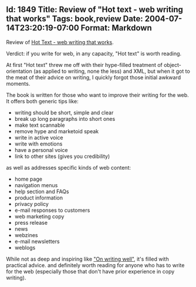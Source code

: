 Id: 1849
Title: Review of "Hot text - web writing that works"
Tags: book,review
Date: 2004-07-14T23:20:19-07:00
Format: Markdown
--------------
Review of [Hot Text - web writing that works][1].

Verdict: if you write for web, in any capacity, "Hot text" is worth reading.

At first "Hot text" threw me off with their hype-filled treatment of object-
orientation (as applied to writing, none the less) and XML, but when it got to
the meat of their advice on writing, I quickly forgot those initial awkward
moments.

The book is written for those who want to improve their writing for the web.
It offers both generic tips like:

  * writing should be short, simple and clear
  * break up long paragraphs into short ones
  * make text scannable
  * remove hype and marketoid speak
  * write in active voice
  * write with emotions
  * have a personal voice
  * link to other sites (gives you credibility)

as well as addresses specific kinds of web content:

  * home page
  * navigation menus
  * help section and FAQs
  * product information
  * privacy policy
  * e-mail responses to customers
  * web marketing copy
  * press release
  * news
  * webzines
  * e-mail newsletters
  * weblogs

While not as deep and inspiring like ["On writing well"][2], it's filled with
practical advice. and definitely worth reading for anyone who has to write for
the web (especially those that don't have prior experience in copy writing).

   [1]: http://www.amazon.com/exec/obidos/tg/detail/-/0735711518

   [2]: http://www.amazon.com/exec/obidos/tg/detail/-/0060006641


